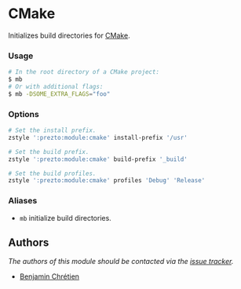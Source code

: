 CMake
=====

Initializes build directories for [CMake][1].

### Usage

```sh
# In the root directory of a CMake project:
$ mb
# Or with additional flags:
$ mb -DSOME_EXTRA_FLAGS="foo"
```

### Options

```sh
# Set the install prefix.
zstyle ':prezto:module:cmake' install-prefix '/usr'

# Set the build prefix.
zstyle ':prezto:module:cmake' build-prefix '_build'

# Set the build profiles.
zstyle ':prezto:module:cmake' profiles 'Debug' 'Release'
```

### Aliases

* `mb` initialize build directories.


Authors
-------

*The authors of this module should be contacted via the [issue tracker][2].*

  - [Benjamin Chrétien](https://github.com/bchretien)

[1]: https://cmake.org
[2]: https://github.com/sorin-ionescu/prezto/issues

